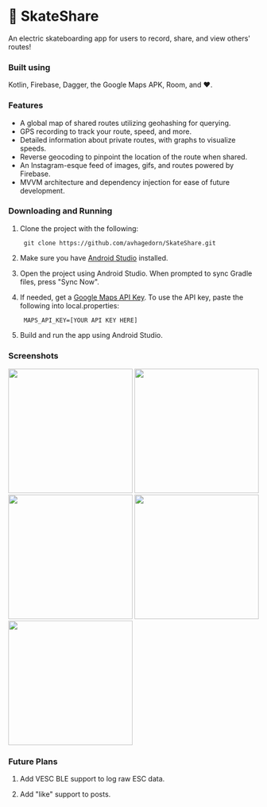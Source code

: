 # 🤙 SkateShare

An electric skateboarding app for users to record, share, and view others' routes!

### Built using ###

Kotlin, Firebase, Dagger, the Google Maps APK, Room, and ❤️.

### Features ###

* A global map of shared routes utilizing geohashing for querying.
* GPS recording to track your route, speed, and more.
* Detailed information about private routes, with graphs to visualize speeds.
* Reverse geocoding to pinpoint the location of the route when shared.
* An Instagram-esque feed of images, gifs, and routes powered by Firebase.
* MVVM architecture and dependency injection for ease of future development.

### Downloading and Running ###

1. Clone the project with the following:

        git clone https://github.com/avhagedorn/SkateShare.git
    
2. Make sure you have [Android Studio](https://developer.android.com/studio) installed.

3. Open the project using Android Studio. When prompted to sync Gradle files, press "Sync Now".

4. If needed, get a [Google Maps API Key](https://developers.google.com/maps). To use the API key, paste the following into local.properties:

        MAPS_API_KEY=[YOUR API KEY HERE]

5. Build and run the app using Android Studio.

### Screenshots ###
<img src="https://github.com/avhagedorn/SkateShare/assets/66842958/d1f6ecd6-8a44-487b-9783-b5203cdea0c0" width=250></img>
<img src="https://github.com/avhagedorn/SkateShare/assets/66842958/c98d02f3-3df3-4c0c-8b47-c142a3eb94a6" width=250></img>
<img src="https://github.com/avhagedorn/SkateShare/assets/66842958/08e90a9e-47d1-4ab6-9511-228236f1020f" width=250></img>
<img src="https://github.com/avhagedorn/SkateShare/assets/66842958/0fca10c5-4591-49d5-b357-ce2e9962d810" width=250></img>
<img src="https://github.com/avhagedorn/SkateShare/assets/66842958/2de183ce-9c54-4cb5-9fc6-a26c7697baee" width=250></img>


### Future Plans ###

1. Add VESC BLE support to log raw ESC data.

2. Add "like" support to posts.
